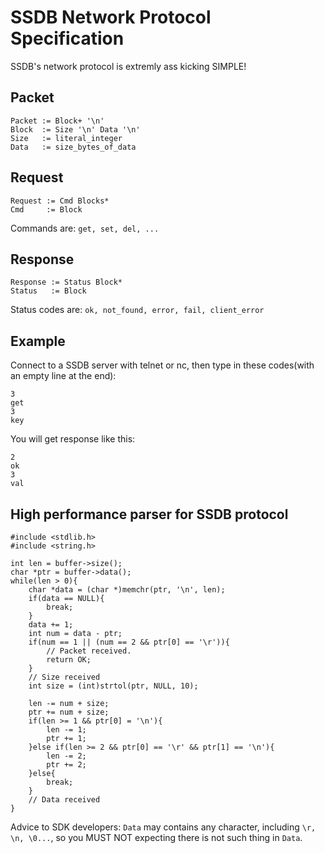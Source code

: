 # SSDB Network Protocol Specification

SSDB's network protocol is extremly ass kicking SIMPLE!

## Packet

```
Packet := Block+ '\n'
Block  := Size '\n' Data '\n'
Size   := literal_integer
Data   := size_bytes_of_data
```

## Request

```
Request := Cmd Blocks*
Cmd     := Block
```

Commands are: ```get, set, del, ...```

## Response

```
Response := Status Block*
Status   := Block
```

Status codes are: ```ok, not_found, error, fail, client_error```

## Example

Connect to a SSDB server with telnet or nc, then type in these codes(with an empty line at the end):

```
3
get
3
key

```

You will get response like this:

```
2
ok
3
val

```

## High performance parser for SSDB protocol

	#include <stdlib.h>
	#include <string.h>
	
	int len = buffer->size();
	char *ptr = buffer->data();
	while(len > 0){
		char *data = (char *)memchr(ptr, '\n', len);
		if(data == NULL){
			break;
		}
		data += 1;
		int num = data - ptr;
		if(num == 1 || (num == 2 && ptr[0] == '\r')){
			// Packet received.
			return OK;
		}
		// Size received
		int size = (int)strtol(ptr, NULL, 10);
		
		len -= num + size;
		ptr += num + size;
		if(len >= 1 && ptr[0] = '\n'){
			len -= 1;
			ptr += 1;
		}else if(len >= 2 && ptr[0] == '\r' && ptr[1] == '\n'){
			len -= 2;
			ptr += 2;
		}else{
			break;
		}
		// Data received
	}

Advice to SDK developers: `Data` may contains any character, including `\r, \n, \0...`, so you MUST NOT expecting there is not such thing in `Data`.
